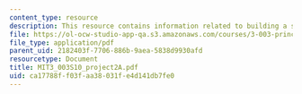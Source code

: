 ```yaml
---
content_type: resource
description: This resource contains information related to building a solar cell.
file: https://ol-ocw-studio-app-qa.s3.amazonaws.com/courses/3-003-principles-of-engineering-practice-spring-2010/ca17788ff03faa38031fe4d141db7fe0_MIT3_003S10_project2A.pdf
file_type: application/pdf
parent_uid: 2182403f-7706-886b-9aea-5838d9930afd
resourcetype: Document
title: MIT3_003S10_project2A.pdf
uid: ca17788f-f03f-aa38-031f-e4d141db7fe0
---
```

